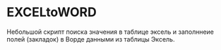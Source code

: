 # EXCELtoWORD
Небольшой скрипт поиска значения в таблице эксель и заполннеие полей (закладок) в Ворде данными из таблицы Эксель.
